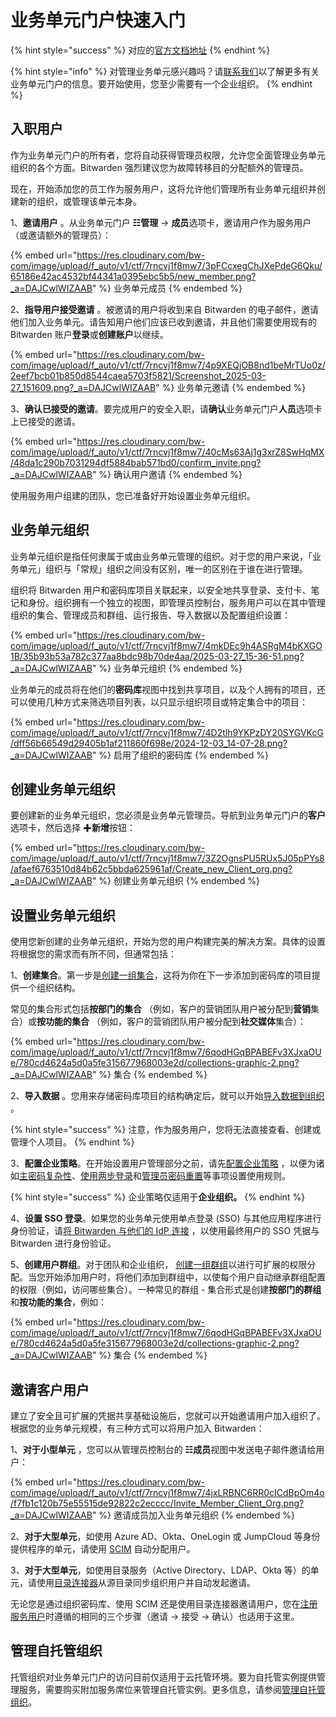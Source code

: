 # 业务单元门户快速入门

{% hint style="success" %}
对应的[官方文档地址](https://bitwarden.com/help/business-unit-portal-quick-start/)
{% endhint %}

{% hint style="info" %}
对管理业务单元感兴趣吗？请[联系我们](https://bitwarden.com/contact-sales/)以了解更多有关业务单元门户的信息。要开始使用，您至少需要有一个企业组织。
{% endhint %}

## 入职用户 <a href="#onboard-users" id="onboard-users"></a>

作为业务单元门户的所有者，您将自动获得管理员权限，允许您全面管理业务单元组织的各个方面。Bitwarden 强烈建议您为故障转移目的分配额外的管理员。

现在，开始添加您的员工作为服务用户，这将允许他们管理所有业务单元组织并创建新的组织，或管理该单元本身。

1、**邀请用户** 。从业务单元门户 **☷管理** → **成员**选项卡，邀请用户作为服务用户（或邀请额外的管理员）：

{% embed url="https://res.cloudinary.com/bw-com/image/upload/f_auto/v1/ctf/7rncvj1f8mw7/3pFCcxegChJXePdeG6Qku/65186e42ac4532bf44341a0395ebc5b5/new_member.png?_a=DAJCwlWIZAAB" %}
业务单元成员
{% endembed %}

2、**指导用户接受邀请** 。被邀请的用户将收到来自 Bitwarden 的电子邮件，邀请他们加入业务单元。请告知用户他们应该已收到邀请，并且他们需要使用现有的 Bitwarden 账户**登录**或**创建账户**以继续。

{% embed url="https://res.cloudinary.com/bw-com/image/upload/f_auto/v1/ctf/7rncvj1f8mw7/4p9XEQjOB8nd1beMrTUo0z/2eef7bcb01b850d8544caea5703f5821/Screenshot_2025-03-27_151609.png?_a=DAJCwlWIZAAB" %}
业务单元邀请
{% endembed %}

3、**确认已接受的邀请**。要完成用户的安全入职，请**确认**业务单元门户**人员**选项卡上已接受的邀请。

{% embed url="https://res.cloudinary.com/bw-com/image/upload/f_auto/v1/ctf/7rncvj1f8mw7/40cMs63Aj1g3xrZ8SwHqMX/48da1c290b7031294df5884bab571bd0/confirm_invite.png?_a=DAJCwlWIZAAB" %}
确认用户邀请
{% endembed %}

使用服务用户组建的团队，您已准备好开始设置业务单元组织。

## 业务单元组织 <a href="#business-unit-organizations" id="business-unit-organizations"></a>

业务单元组织是指任何隶属于或由业务单元管理的组织。对于您的用户来说，「业务单元」组织与「常规」组织之间没有区别，唯一的区别在于谁在进行管理。

组织将 Bitwarden 用户和密码库项目关联起来，以安全地共享登录、支付卡、笔记和身份。组织拥有一个独立的视图，即管理员控制台，服务用户可以在其中管理组织的集合、管理成员和群组、运行报告、导入数据以及配置组织设置：

{% embed url="https://res.cloudinary.com/bw-com/image/upload/f_auto/v1/ctf/7rncvj1f8mw7/4mkDEc9h4ASRgM4bKXGO1B/35b93b53a782c377aa8bdc98b70de4aa/2025-03-27_15-36-51.png?_a=DAJCwlWIZAAB" %}
业务单元组织
{% endembed %}

业务单元的成员将在他们的**密码库**视图中找到共享项目，以及个人拥有的项目，还可以使用几种方式来筛选项目列表，以只显示组织项目或特定集合中的项目：

{% embed url="https://res.cloudinary.com/bw-com/image/upload/f_auto/v1/ctf/7rncvj1f8mw7/4D2tlh9YKPzDY20SYGVKcG/dff56b66549d29405b1af211860f698e/2024-12-03_14-07-28.png?_a=DAJCwlWIZAAB" %}
启用了组织的密码库
{% endembed %}

## 创建业务单元组织 <a href="#create-a-business-unit-organization" id="create-a-business-unit-organization"></a>

要创建新的业务单元组织，您必须是业务单元管理员。导航到业务单元门户的**客户**选项卡，然后选择 ✚**新增**按钮：

{% embed url="https://res.cloudinary.com/bw-com/image/upload/f_auto/v1/ctf/7rncvj1f8mw7/3Z2OgnsPU5RUx5J05pPYs8/afaef6763510d84b62c5bbda625961af/Create_new_Client_org.png?_a=DAJCwlWIZAAB" %}
创建业务单元组织
{% endembed %}

## 设置业务单元组织 <a href="#setup-the-business-unit-organization" id="setup-the-business-unit-organization"></a>

使用您新创建的业务单元组织，开始为您的用户构建完美的解决方案。具体的设置将根据您的需求而有所不同，但通常包括：

1、**创建集合**。第一步是[创建一组集合](../../admin-console/manage-shared-items/collections/about-collections.md#create-a-collection)，这将为你在下一步添加到密码库的项目提供一个组织结构。

常见的集合形式包括**按部门的集合** （例如，客户的营销团队用户被分配到**营销**集合）或**按功能的集合** （例如，客户的营销团队用户被分配到**社交媒体**集合）：

{% embed url="https://res.cloudinary.com/bw-com/image/upload/f_auto/v1/ctf/7rncvj1f8mw7/6qodHGqBPABEFv3XJxaOUe/780cd4624a5d0a5fe315677968003e2d/collections-graphic-2.png?_a=DAJCwlWIZAAB" %}
集合
{% endembed %}

2、**导入数据** 。您用来存储密码库项目的结构确定后，就可以开始[导入数据到组织](../../admin-console/manage-shared-items/import-organization-items/import-to-organization.md) 。

{% hint style="success" %}
注意，作为服务用户，您将无法直接查看、创建或管理个人项目。
{% endhint %}

3、**配置企业策略**。在开始设置用户管理部分之前，请先[配置企业策略](../../admin-console/oversight-visibility/enterprise-policies.md) ，以便为诸如[主密码复杂性](../../admin-console/oversight-visibility/enterprise-policies.md#master-password-requirements)、[使用两步登录](../../admin-console/oversight-visibility/enterprise-policies.md#require-two-step-login)和[管理员密码重置](../../admin-console/oversight-visibility/enterprise-policies.md#account-recovery-administration)等事项设置使用规则。

{% hint style="success" %}
企业策略仅适用于**企业组织。**
{% endhint %}

4、**设置 SSO 登录**。如果您的业务单元使用单点登录 (SSO) 与其他应用程序进行身份验证，请[将 Bitwarden 与他们的 IdP 连接](../../login-with-sso/about-login-with-sso.md) ，以使用最终用户的 SSO 凭据与 Bitwarden 进行身份验证。

5、**创建用户群组**。对于团队和企业组织， [创建一组群组](../../admin-console/manage-members/groups.md#create-a-group)以进行可扩展的权限分配。当您开始添加用户时，将他们添加到群组中，以使每个用户自动继承群组配置的权限（例如，访问哪些集合）。一种常见的群组 - 集合形式是创建**按部门的群组**和**按功能的集合**，例如：

{% embed url="https://res.cloudinary.com/bw-com/image/upload/f_auto/v1/ctf/7rncvj1f8mw7/6qodHGqBPABEFv3XJxaOUe/780cd4624a5d0a5fe315677968003e2d/collections-graphic-2.png?_a=DAJCwlWIZAAB" %}
集合
{% endembed %}

## 邀请客户用户 <a href="#invite-client-users" id="invite-client-users"></a>

建立了安全且可扩展的凭据共享基础设施后，您就可以开始邀请用户加入组织了。根据您的业务单元规模，有三种方式可以将用户加入 Bitwarden：

1、**对于小型单元** ，您可以从管理员控制台的 **☷成员**视图中发送电子邮件邀请给用户：

{% embed url="https://res.cloudinary.com/bw-com/image/upload/f_auto/v1/ctf/7rncvj1f8mw7/4jxLRBNC6RR0cICdBpOm4o/f7fb1c120b75e55515de92822c2ecccc/Invite_Member_Client_Org.png?_a=DAJCwlWIZAAB" %}
邀请成员加入业务单元组织
{% endembed %}

2、**对于大型单元**，如使用 Azure AD、Okta、OneLogin 或 JumpCloud 等身份提供程序的单元，请使用 [SCIM](../../admin-console/manage-members/scim/about-scim.md) 自动分配用户。

3、**对于大型单元**，如使用目录服务（Active Directory、LDAP、Okta 等）的单元，请使用[目录连接器](../../admin-console/manage-members/directory-connector/about-directory-connector.md)从源目录同步组织用户并自动发起邀请。

无论您是通过组织密码库、使用 SCIM 还是使用目录连接器邀请用户，您在[注册服务用户](../get-started-with-provider-portal.md#onboard-users)时遵循的相同的三个步骤（邀请 → 接受 → 确认）也适用于这里。

## 管理自托管组织 <a href="#managing-self-hosted-organizations" id="managing-self-hosted-organizations"></a>

托管组织对业务单元门户的访问目前仅适用于云托管环境。要为自托管实例提供管理服务，需要购买附加服务席位来管理自托管实例。更多信息，请参阅[管理自托管组织](../get-started-with-provider-portal.md#managing-self-hosted-organizations)。
